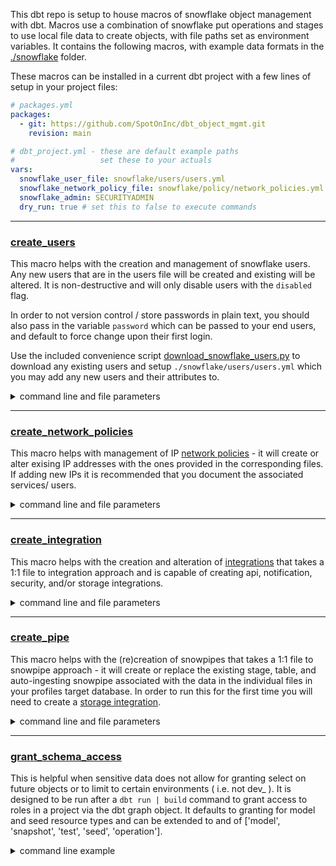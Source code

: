 This dbt repo is setup to house macros of snowflake object management with dbt.
Macros use a combination of snowflake put operations and stages to use local file data to create objects, with file paths set as environment variables. It contains the following macros, with example data formats in the [./snowflake](./snowflake/) folder.

These macros can be installed in a current dbt project with a few lines of setup in your project files:
```yml
# packages.yml
packages:
  - git: https://github.com/SpotOnInc/dbt_object_mgmt.git
    revision: main
```
```yml
# dbt_project.yml - these are default example paths
#                   set these to your actuals
vars:
  snowflake_user_file: snowflake/users/users.yml
  snowflake_network_policy_file: snowflake/policy/network_policies.yml
  snowflake_admin: SECURITYADMIN
  dry_run: true # set this to false to execute commands
```

---
### [create_users](./macros/create_users.sql)

This macro helps with the creation and management of snowflake users. Any new users that are in the users file will be created and existing will be altered. It is non-destructive and will only disable users with the `disabled` flag.

In order to not version control / store passwords in plain text, you should also pass in the variable `password` which can be passed to your end users, and default to force change upon their first login.

Use the included convenience script [download_snowflake_users.py](./download_snowflake_users.sql) to download any existing users and setup `./snowflake/users/users.yml` which you may add any new users and their attributes to.
<details>
  <summary>command line and file parameters</summary>

  ##### command line
  ```bash
  dbt run-operation create_users \
    --vars "password: $3cr3t"
  ```

  ##### file parameters
  - **name** - the username for the user
  - **attributes** - array of properties as defined in the [Snowflake Documentation](https://docs.snowflake.com/en/sql-reference/sql/alter-user#object-properties-objectproperties)
  - **roles** - list of roles to grant to the user

</details>

___
### [create_network_policies](macros/create_network_policies.sql)

This macro helps with management of IP [network policies](https://docs.snowflake.com/en/user-guide/network-policies) - it will create or alter exising IP addresses with the ones provided in the corresponding files. If adding new IPs it is recommended that you document the associated services/ users.
<details>
  <summary>command line and file parameters</summary>

  ##### command line
  ```bash
  dbt run-operation create_network_policies
  ```

  ##### file parameters
  - **network_policy**: name for network policy
  - **comment**: a description for the network policy
  - **allowed_ip_list**: a list of iPv4 addresses that may access Snowflake with this policy; allows CIDR notation
  - **blocked_ip_list**: a list of iPv4 addresses that are blocked on this network policy

</details>

___
### [create_integration](./macros/create_integration.sql)

This macro helps with the creation and alteration of [integrations](https://docs.snowflake.com/en/sql-reference/sql/create-integration) that takes a 1:1 file to integration approach and is capable of creating api, notification, security, and/or storage integrations.
<details>
  <summary>command line and file parameters</summary>

  ##### command line
  ```bash
  dbt run-operation create_integration \
    --args 'file: ./snowflake/integration/s3_to_snowflake_integration.yml'
  ```
  ##### file parameters
  - **integration_name**: name for the integration
  - **integration_type**: the type of integration to create. can be one of:
    - `API, NOTIFICATION, SECURITY, STORAGE`
  - **enabled**: true | false
  - other optional paramters may be included by integration type:
    - [API](https://docs.snowflake.com/en/sql-reference/sql/create-api-integration#optional-parameters)
    - [Notification](https://docs.snowflake.com/en/sql-reference/sql/create-notification-integration)
    - [Security](https://docs.snowflake.com/en/sql-reference/sql/create-security-integration)
    - [Storage](https://docs.snowflake.com/en/sql-reference/sql/create-storage-integration)

</details>


______
### [create_pipe](./macros/create_pipe.sql)

This macro helps with the (re)creation of snowpipes that takes a 1:1 file to snowpipe approach - it will create or replace the existing stage, table, and auto-ingesting snowpipe associated with the data in the individual files in your profiles target database. In order to run this for the first time you will need to create a [storage integration](./macros/create_integration.sql).
<details>
  <summary>command line and file parameters</summary>

  ##### command line
  ```bash
  dbt run-operation create_pipe \
    --args 'file: ./snowflake/snowpipe/s3_pipe_jaffle_shop_customers.yml'
  ```

  ##### file parameters
  - **integration_name**: the storage integration to use for loading
  - **schema_name**: the schema to load data into
  - **table_name**: the table to load data into
  - **s3_url**: the url of the bucket where files will be stored
  - **file_type**: file format that will be loaded. Has been tested with CSV and JSON, but can also be AVRO, ORV, PARQUET, or XML.
  - **columns**: an array with column names and their data types
  - **extra_format_options**: an array of formatting options for files to be loaded that differ from the default settings. These can be any within the [Format Type Options Documentation](https://docs.snowflake.com/en/sql-reference/sql/copy-into-table#format-type-options-formattypeoptions) by file type.
  - **pattern**: a regex pattern to be used in the copy into statement.
    - to note - snowpipes will trim path segments from patterns in the snowpipe copy into statement. See more in the [Usage Notes Documentation](https://docs.snowflake.com/en/sql-reference/sql/create-pipe#usage-notes).

</details>

___
### [grant_schema_access](./macros/grant_schema_access.sql)

This is helpful when sensitive data does not allow for granting select on future objects or to limit to certain environments ( i.e. not dev_ ). It is designed to be run after a `dbt run | build` command to grant access to roles in a project via the dbt graph object. It defaults to granting for model and seed resource types and can be extended to and of ['model', 'snapshot', 'test', 'seed', 'operation'].

<details>
  <summary>command line example</summary>

  ```bash
  dbt run-operation grant_schema_access \
    --args "roles: applications_read_only"
    # only models "{roles: applications_read_only, resource_types: ['models']}
  ```

</details>
